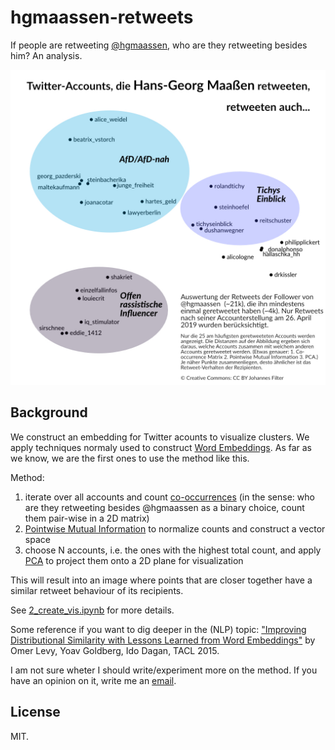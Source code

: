 # hgmaassen-retweets

If people are retweeting [@hgmaassen](https://twitter.com/hgmaassen), who are they retweeting besides him? An analysis.

<div align="center">
  <img src="results/2_hgm_cluster_25.jpg" alt="clusters of twitter accounts">
</div>

## Background

We construct an embedding for Twitter acounts to visualize clusters. We apply techniques normaly used to construct [Word Embeddings](https://www.google.com/search?q=word+embeddings&source=lnms&tbm=isch). As far as we know, we are the first ones to use the method like this.

Method:

1. iterate over all accounts and count [co-occurrences](https://en.wikipedia.org/wiki/Co-occurrence) (in the sense: who are they retweeting besides @hgmaassen as a binary choice, count them pair-wise in a 2D matrix)
2. [Pointwise Mutual Information](https://en.wikipedia.org/wiki/Pointwise_mutual_information) to normalize counts and construct a vector space
3. choose N accounts, i.e. the ones with the highest total count, and apply [PCA](https://en.wikipedia.org/wiki/Principal_component_analysis) to project them onto a 2D plane for visualization

This will result into an image where points that are closer together have a similar retweet behaviour of its recipients.

See [2_create_vis.ipynb](2_create_vis.ipynb) for more details.

Some reference if you want to dig deeper in the (NLP) topic: ["Improving Distributional Similarity with Lessons Learned from Word Embeddings"](https://aclweb.org/anthology/papers/Q/Q15/Q15-1016/) by Omer Levy, Yoav Goldberg, Ido Dagan, TACL 2015.

I am not sure wheter I should write/experiment more on the method. If you have an opinion on it, write me an [email](mailto:hi@jfilter.de).

## License

MIT.
